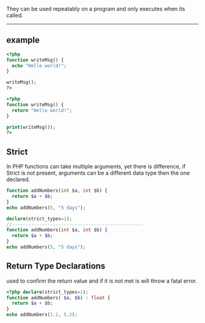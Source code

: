 They can be used repeatably on a program and only executes when its called.

---

## example

```php
<?php
function writeMsg() {
  echo "Hello world!";
}

writeMsg();
?>

<?php
function writeMsg() {
  return "Hello world!";
}

print(writeMsg());
?>
```

## Strict

In PHP functions can take multiple arguments, yet there is difference, if Strict is not present, arguments can be a different data type then the one declared.

```php
function addNumbers(int $a, int $b) {
  return $a + $b;
}
echo addNumbers(5, "5 days");

declare(strict_types=1);
//------------------------------------------------
function addNumbers(int $a, int $b) {
  return $a + $b;
}
echo addNumbers(5, "5 days");
```

## Return Type Declarations

used to confirm the return value and if it is not met is will throw a fatal error.

```php
<?php declare(strict_types=1); 
function addNumbers( $a, $b) : float {
  return $a + $b;
}
echo addNumbers(1.2, 5.2);
```